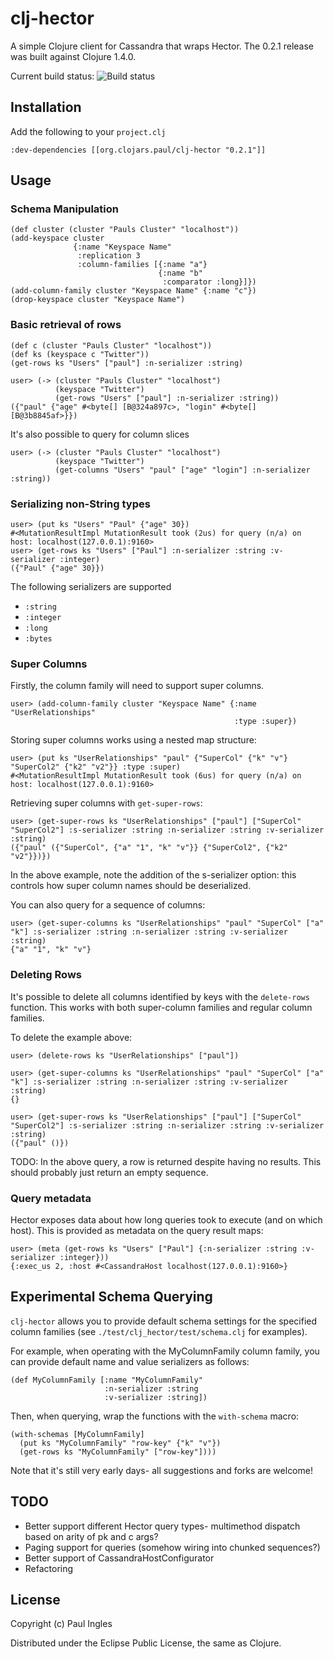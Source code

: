 # clj-hector

A simple Clojure client for Cassandra that wraps Hector. The 0.2.1 release was built against Clojure 1.4.0.

Current build status: ![Build status](https://secure.travis-ci.org/pingles/clj-hector.png)

## Installation

Add the following to your `project.clj`

    :dev-dependencies [[org.clojars.paul/clj-hector "0.2.1"]]

## Usage

### Schema Manipulation

    (def cluster (cluster "Pauls Cluster" "localhost"))
    (add-keyspace cluster
                  {:name "Keyspace Name"
                   :replication 3
                   :column-families [{:name "a"}
                                     {:name "b"
                                      :comparator :long}]})
    (add-column-family cluster "Keyspace Name" {:name "c"})
    (drop-keyspace cluster "Keyspace Name")

### Basic retrieval of rows

    (def c (cluster "Pauls Cluster" "localhost"))
    (def ks (keyspace c "Twitter"))
    (get-rows ks "Users" ["paul"] :n-serializer :string)

    user> (-> (cluster "Pauls Cluster" "localhost")
              (keyspace "Twitter")
              (get-rows "Users" ["paul"] :n-serializer :string))
    ({"paul" {"age" #<byte[] [B@324a897c>, "login" #<byte[] [B@3b8845af>}})

It's also possible to query for column slices

    user> (-> (cluster "Pauls Cluster" "localhost")
              (keyspace "Twitter")
              (get-columns "Users" "paul" ["age" "login"] :n-serializer :string))

### Serializing non-String types

    user> (put ks "Users" "Paul" {"age" 30})
    #<MutationResultImpl MutationResult took (2us) for query (n/a) on host: localhost(127.0.0.1):9160>
    user> (get-rows ks "Users" ["Paul"] :n-serializer :string :v-serializer :integer)
    ({"Paul" {"age" 30}})

The following serializers are supported

* `:string`
* `:integer`
* `:long`
* `:bytes`

### Super Columns

Firstly, the column family will need to support super columns.

    user> (add-column-family cluster "Keyspace Name" {:name "UserRelationships"
                                                      :type :super})

Storing super columns works using a nested map structure:

    user> (put ks "UserRelationships" "paul" {"SuperCol" {"k" "v"} "SuperCol2" {"k2" "v2"}} :type :super)
    #<MutationResultImpl MutationResult took (6us) for query (n/a) on host: localhost(127.0.0.1):9160>

Retrieving super columns with `get-super-rows`:

    user> (get-super-rows ks "UserRelationships" ["paul"] ["SuperCol" "SuperCol2"] :s-serializer :string :n-serializer :string :v-serializer :string)
    ({"paul" ({"SuperCol", {"a" "1", "k" "v"}} {"SuperCol2", {"k2" "v2"}})})

In the above example, note the addition of the s-serializer option:
this controls how super column names should be deserialized.

You can also query for a sequence of columns:

    user> (get-super-columns ks "UserRelationships" "paul" "SuperCol" ["a" "k"] :s-serializer :string :n-serializer :string :v-serializer :string)
    {"a" "1", "k" "v"}

### Deleting Rows

It's possible to delete all columns identified by keys with the
`delete-rows` function. This works with both super-column families and
regular column families.

To delete the example above:

    user> (delete-rows ks "UserRelationships" ["paul"])

    user> (get-super-columns ks "UserRelationships" "paul" "SuperCol" ["a" "k"] :s-serializer :string :n-serializer :string :v-serializer :string)
    {}

    user> (get-super-rows ks "UserRelationships" ["paul"] ["SuperCol" "SuperCol2"] :s-serializer :string :n-serializer :string :v-serializer :string)
    ({"paul" ()})

TODO: In the above query, a row is returned despite having no results. This
should probably just return an empty sequence.

### Query metadata

Hector exposes data about how long queries took to execute (and on which host). This is provided as metadata on the query result maps:

    user> (meta (get-rows ks "Users" ["Paul"] {:n-serializer :string :v-serializer :integer}))
    {:exec_us 2, :host #<CassandraHost localhost(127.0.0.1):9160>}

## Experimental Schema Querying

`clj-hector` allows you to provide default schema settings for the specified column families (see `./test/clj_hector/test/schema.clj` for examples).

For example, when operating with the MyColumnFamily column family, you can provide default name and value serializers as follows:

    (def MyColumnFamily [:name "MyColumnFamily"
                         :n-serializer :string
                         :v-serializer :string])

Then, when querying, wrap the functions with the `with-schema` macro:

    (with-schemas [MyColumnFamily]
      (put ks "MyColumnFamily" "row-key" {"k" "v"})
      (get-rows ks "MyColumnFamily" ["row-key"])))

Note that it's still very early days- all suggestions and forks are welcome!

## TODO

* Better support different Hector query types- multimethod dispatch
  based on arity of pk and c args?
* Paging support for queries (somehow wiring into chunked sequences?)
* Better support of CassandraHostConfigurator
* Refactoring

## License

Copyright (c) Paul Ingles

Distributed under the Eclipse Public License, the same as Clojure.
